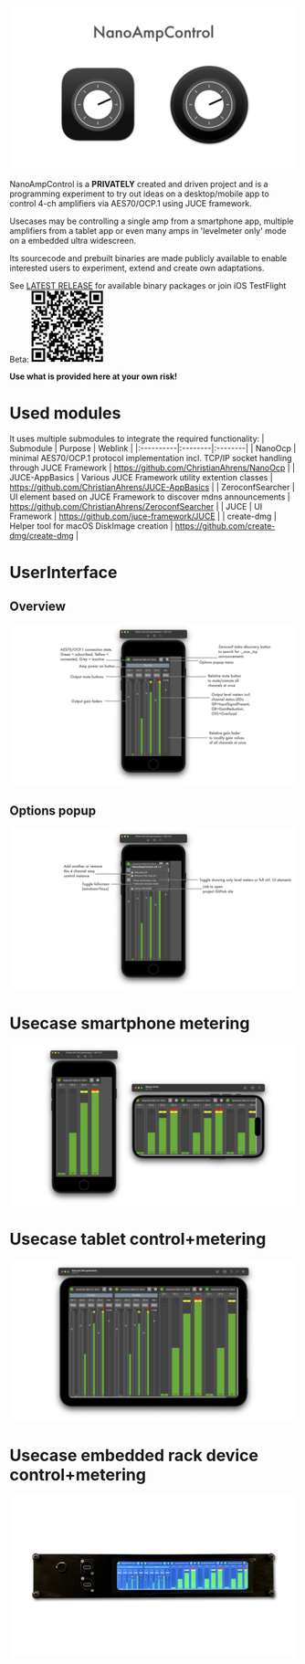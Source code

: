 ![Showreel.001.png](Resources/Documentation/Showreel/Showreel.001.png "NanoAmpControl Headline Icons")

NanoAmpControl is a **PRIVATELY** created and driven project and is a programming experiment to try out ideas on a desktop/mobile app to control 4-ch amplifiers via AES70/OCP.1 using JUCE framework.

Usecases may be controlling a single amp from a smartphone app, multiple amplifiers from a tablet app or even many amps in 'levelmeter only' mode on a embedded ultra widescreen.

Its sourcecode and prebuilt binaries are made publicly available to enable interested users to experiment, extend and create own adaptations.

See [LATEST RELEASE](../../releases/latest) for available binary packages or join iOS TestFlight Beta:
<img src="Resources/AppStore/TestFlightQRCode.png" alt="TestFlight QR Code" width="25%">

**Use what is provided here at your own risk!**

# Used modules
It uses multiple submodules to integrate the required functionality:
| Submodule | Purpose | Weblink |
|:----------|:--------|:--------|
| NanoOcp | minimal AES70/OCP.1 protocol implementation incl. TCP/IP socket handling through JUCE Framework | https://github.com/ChristianAhrens/NanoOcp |
| JUCE-AppBasics | Various JUCE Framework utility extention classes | https://github.com/ChristianAhrens/JUCE-AppBasics |
| ZeroconfSearcher | UI element based on JUCE Framework to discover mdns announcements | https://github.com/ChristianAhrens/ZeroconfSearcher |
| JUCE | UI Framework | https://github.com/juce-framework/JUCE |
| create-dmg | Helper tool for macOS DiskImage creation | https://github.com/create-dmg/create-dmg |

# UserInterface
## Overview
![Showreel.002.png](Resources/Documentation/Showreel/Showreel.002.png "NanoAmpControl UI Overview")

## Options popup
![Showreel.003.png](Resources/Documentation/Showreel/Showreel.003.png "NanoAmpControl options popup")

# Usecase smartphone metering
![Showreel.004.png](Resources/Documentation/Showreel/Showreel.004.png "NanoAmpControl as smartphone metering UI")

# Usecase tablet control+metering
![Showreel.005.png](Resources/Documentation/Showreel/Showreel.005.png "NanoAmpControl as tablet app")

# Usecase embedded rack device control+metering
![Showreel.006.png](Resources/Documentation/Showreel/Showreel.006.png "NanoAmpControl as embedded device userinterface")